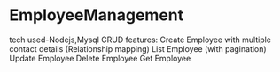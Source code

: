 # EmployeeManagement
tech used-Nodejs,Mysql
CRUD features:
Create Employee with multiple contact details (Relationship mapping)
List Employee (with pagination)
Update Employee
Delete Employee
Get Employee
